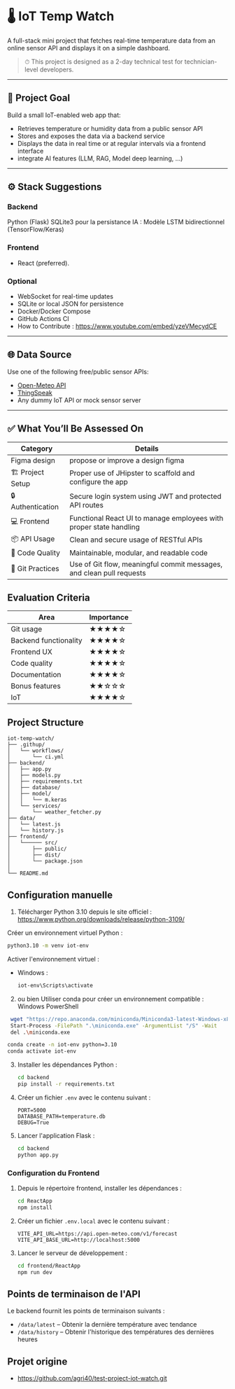 # 🌡️ IoT Temp Watch

A full-stack mini project that fetches real-time temperature data from an online sensor API and displays it on a simple dashboard.

> ⏱ This project is designed as a 2-day technical test for technician-level developers.

---

## 📌 Project Goal

Build a small IoT-enabled web app that:
- Retrieves temperature or humidity data from a public sensor API
- Stores and exposes the data via a backend service
- Displays the data in real time or at regular intervals via a frontend interface
- integrate AI features (LLM, RAG, Model deep learning, ...)

---

## ⚙️ Stack Suggestions

### Backend
Python (Flask)
SQLite3 pour la persistance
IA : Modèle LSTM bidirectionnel (TensorFlow/Keras)

### Frontend
- React (preferred).

### Optional
- WebSocket for real-time updates
- SQLite or local JSON for persistence
- Docker/Docker Compose
- GitHub Actions CI
- How to Contribute : https://www.youtube.com/embed/yzeVMecydCE

---
## 🌐 Data Source

Use one of the following free/public sensor APIs:
- [Open-Meteo API](https://open-meteo.com/en/docs)
- [ThingSpeak](https://thingspeak.com/)
- Any dummy IoT API or mock sensor server
---

## ✅ What You’ll Be Assessed On

| Category        | Details                                                                 |
|----------------|-------------------------------------------------------------------------|
| Figma design    |  propose or improve a design figma
| 🏗 Project Setup | Proper use of JHipster to scaffold and configure the app               |
| 🔒 Authentication | Secure login system using JWT and protected API routes                  |
| 💻 Frontend       | Functional React UI to manage employees with proper state handling     |
| 📦 API Usage      | Clean and secure usage of RESTful APIs                                 |
| 🧼 Code Quality   | Maintainable, modular, and readable code                               |
| 🔁 Git Practices  | Use of Git flow, meaningful commit messages, and clean pull requests   |

## Evaluation Criteria
| Area              | Importance |
|-------------------|------------|
| Git usage         | ★★★★☆     |
| Backend functionality | ★★★★☆ |
| Frontend UX       | ★★★★☆     |
| Code quality      | ★★★★☆     |
| Documentation     | ★★★★☆     |
| Bonus features    | ★★☆☆☆     |
| IoT               | ★★★★☆     |

## Project Structure
```
iot-temp-watch/
├── .githup/
│   └── workflows/
│       └── ci.yml
├── backend/
│   ├── app.py
│   ├── models.py
│   ├── requirements.txt
│   ├── database/
│   ├── model/
│   │   └── m.keras
│   └── services/
│       └── weather_fetcher.py
├── data/
│   └── latest.js
│   └── history.js
├── frontend/
│   └────── src/
│       ├── public/
│       ├── dist/
│       └── package.json
│
└── README.md
```

## Configuration manuelle

1. Télécharger Python 3.10 depuis le site officiel :
     https://www.python.org/downloads/release/python-3109/
 
 Créer un environnement virtuel Python :
   ```bash
   python3.10 -m venv iot-env
   ```
Activer l'environnement virtuel :
   - Windows :
     ```bash
     iot-env\Scripts\activate
     ```

2. ou bien Utiliser conda pour créer un environnement compatible :
 Windows PowerShell
 ```bash
  wget "https://repo.anaconda.com/miniconda/Miniconda3-latest-Windows-x86_64.exe" -outfile ".\miniconda.exe"
  Start-Process -FilePath ".\miniconda.exe" -ArgumentList "/S" -Wait
  del .\miniconda.exe
 ```
 ```bash
 conda create -n iot-env python=3.10
 conda activate iot-env
 ```
3. Installer les dépendances Python :
   ```bash
   cd backend
   pip install -r requirements.txt
   ```

4. Créer un fichier `.env` avec le contenu suivant :
   ```
   PORT=5000
   DATABASE_PATH=temperature.db
   DEBUG=True
   ```

5. Lancer l'application Flask :
   ```bash
   cd backend
   python app.py
   ```

### Configuration du Frontend

1. Depuis le répertoire frontend, installer les dépendances :
   ```bash
   cd ReactApp
   npm install
   ```

2. Créer un fichier `.env.local` avec le contenu suivant :
   ```
   VITE_API_URL=https://api.open-meteo.com/v1/forecast
   VITE_API_BASE_URL=http://localhost:5000
   ```

3. Lancer le serveur de développement :
   ```bash
   cd frontend/ReactApp
   npm run dev
   ```

## Points de terminaison de l'API

Le backend fournit les points de terminaison suivants :

- `/data/latest` – Obtenir la dernière température avec tendance
- `/data/history` – Obtenir l'historique des températures des dernières heures

## Projet origine
- https://github.com/agri40/test-project-iot-watch.git
